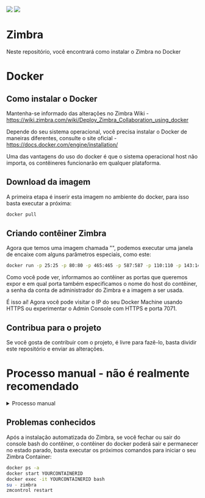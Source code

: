 [![](https://images.microbadger.com/badges/image/busybox42/zimbra-docker-centos.svg)](https://microbadger.com/images/busybox42/zimbra-docker-centos "Get your own image badge on microbadger.com")
[![](https://images.microbadger.com/badges/version/busybox42/zimbra-docker-centos.svg)](https://microbadger.com/images/busybox42/zimbra-docker-centos "Get your own version badge on microbadger.com")

# Zimbra
Neste repositório, você encontrará como instalar o Zimbra no Docker

# Docker
## Como instalar o Docker
Mantenha-se informado das alterações no Zimbra Wiki - https://wiki.zimbra.com/wiki/Deploy_Zimbra_Collaboration_using_docker

Depende do seu sistema operacional, você precisa instalar o Docker de maneiras diferentes, consulte o site oficial - https://docs.docker.com/engine/installation/

Uma das vantagens do uso do docker é que o sistema operacional host não importa, os contêineres funcionarão em qualquer plataforma.

## Download da imagem
A primeira etapa é inserir esta imagem no ambiente do docker, para isso basta executar a próxima:
```bash
docker pull 
```

## Criando contêiner Zimbra
Agora que temos uma imagem chamada "", podemos executar uma janela de encaixe com alguns parâmetros especiais, como este:
```bash
docker run -p 25:25 -p 80:80 -p 465:465 -p 587:587 -p 110:110 -p 143:143 -p 993:993 -p 995:995 -p 443:443 -p 8080:8080 -p 8443:8443 -p 7071:7071 -p 9071:9071 -p 514:514 -h zimbra.dockertest.io --dns 127.0.0.1 --dns 8.8.8.8 -i -t -e PASSWORD=Zimbra2019 zimbra_docker_centos
```
Como você pode ver, informamos ao contêiner as portas que queremos expor e em qual porta também especificamos o nome do host do contêiner, a senha da conta de administrador do Zimbra e a imagem a ser usada.

É isso aí! Agora você pode visitar o IP do seu Docker Machine usando HTTPS ou experimentar o Admin Console com HTTPS e porta 7071.

## Contribua para o projeto
Se você gosta de contribuir com o projeto, é livre para fazê-lo, basta dividir este repositório e enviar as alterações.

# Processo manual - não é realmente recomendado

<details>
  <summary>Processo manual</summary>

## Criando a imagem do Zimbra

  O conteúdo do Dockerfile e do start.sh é baseado no próximo script - ZimbraEasyInstall. O Dockerfile cria uma imagem do CentOS 7 e instala nele todas as dependências do SO que o Zimbra precisa, quando o contêiner é iniciado, inicia automaticamente com o script start.sh que cria um arquivo de configuração automática que é injetado durante a instalação do zimbra.

### Usando git
Baixe no github, você precisará do git instalado no seu sistema operacional

```bash
git clone 
```
### Usando o wget
Para quem deseja usar o wget, siga as próximas instruções para baixar o pacote Zimbra-docker. Pode ser necessário instalar e descompactar o wget no seu sistema operacional
```bash
wget 
unzip master.zip
```

### Crie a imagem usando o Dockerfile
O `Makefile` no diretório docker / fornece uma maneira conveniente de criar sua imagem do docker. Você precisará fazer no seu sistema operacional. Apenas rode

```bash
cd zimbra-docker-centos/docker
sudo make
```

O nome da imagem padrão é zimbra_docker.

### Implantar o contêiner do Docker
Agora, implante o contêiner com base na imagem anterior. Além de publicar as portas do Zimbra Collaboration, o nome do host e o DNS adequado, como você deseja usar o bind como um servidor de nomes DNS local dentro do contêiner, também enviaremos a senha que queremos para o nosso Servidor Zimbra, como senha de administrador, caixa de correio, LDAP, etc .: Sintaxe:
```bash
docker run -p PORTS -h HOSTNAME.DOMAIN --dns DNSSERVER -i -t -e PASSWORD=YOURPASSWORD NAMEOFDOCKERIMAGE
```
Exemplo:
```bash
docker run -p 25:25 -p 80:80 -p 465:465 -p 587:587 -p 110:110 -p 143:143 -p 993:993 -p 995:995 -p 443:443 -p 8080:8080 -p 8443:8443 -p 7071:7071 -p 9071:9071 -h zimbra-docker.zimbra.io --dns 127.0.0.1 --dns 8.8.8.8 -i -t -e PASSWORD=Zimbra2019 zimbra_docker_centos
```
Dependendo das configurações de limites, pode ser necessário adicionar uma opção --ulimits.
Exemplo:
```bash
docker run -p 25:25 -p 80:80 -p 465:465 -p 587:587 -p 110:110 -p 143:143 -p 993:993 -p 995:995 -p 443:443 -p 8080:8080 -p 8443:8443 -p 7071:7071 -p 9071:9071 -h zimbra-docker.zimbra.io --dns 127.0.0.1 --dns 8.8.8.8 -i -t -e PASSWORD=Zimbra2019 --ulimit nofile=524288:524288 zimbra_docker_centos
```

Isso criará o contêiner em alguns segundos e executará automaticamente o start.sh:

* Instale um servidor DNS com base no dnsmasq
* Configure todo o servidor DNS para resolver automaticamente o MX interno e o nome do host que definimos ao iniciar o contêiner.
* Instale um novo Zimbra Collaboration 8.8.8 no Zimbra Chat and Drive!
* Crie 2 arquivos para automatizar a instalação do Zimbra Collaboration, as teclas digitadas e os config.defaults.
* Inicie a instalação do Zimbra baseada apenas em .install.sh -s
* Injete no arquivo config.defaults todos os parâmetros configurados automaticamente com o nome do host, domínio, IP e senha que você definiu anteriormente.

O script leva alguns minutos, dependendo da velocidade da Internet e dos recursos.

</details>

## Problemas conhecidos

Após a instalação automatizada do Zimbra, se você fechar ou sair do console bash do contêiner, o contêiner do docker poderá sair e permanecer no estado parado, basta executar os próximos comandos para iniciar o seu Zimbra Container:

```bash
docker ps -a 
docker start YOURCONTAINERID
docker exec -it YOURCONTAINERID bash
su - zimbra
zmcontrol restart
```

